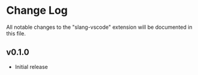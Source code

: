 # Change Log

All notable changes to the "slang-vscode" extension will be documented in this file.

## v0.1.0

- Initial release